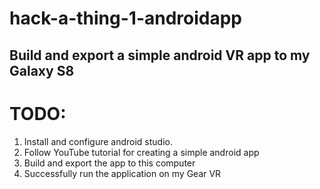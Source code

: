# hack-a-thing-1-androidapp
## Build and export a simple android VR app to my Galaxy S8

TODO:
=====

1. Install and configure android studio.
2. Follow YouTube tutorial for creating a simple android app
3. Build and export the app to this computer
5. Successfully run the application on my Gear VR

